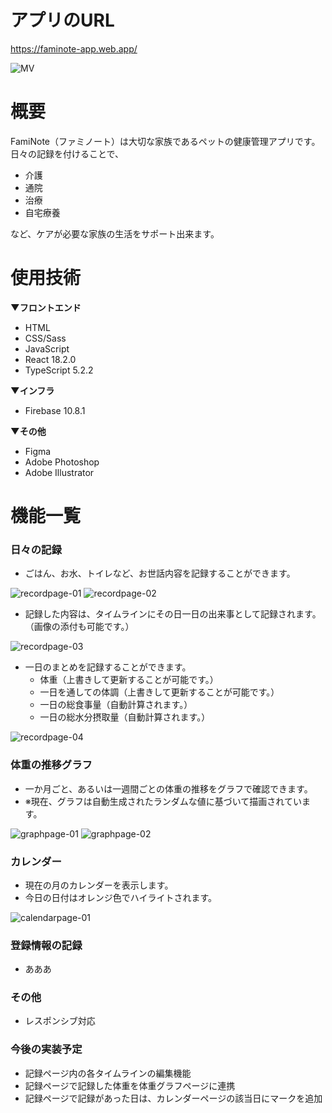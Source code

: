 # アプリのURL
https://faminote-app.web.app/


![MV](./github_img/fv_wide.png)

# 概要
FamiNote（ファミノート）は大切な家族であるペットの健康管理アプリです。  
日々の記録を付けることで、  
- 介護  
- 通院  
- 治療  
- 自宅療養

など、ケアが必要な家族の生活をサポート出来ます。

# 使用技術
**▼フロントエンド**
- HTML
- CSS/Sass
- JavaScript
- React 18.2.0
- TypeScript 5.2.2


**▼インフラ**
- Firebase 10.8.1


**▼その他**
- Figma
- Adobe Photoshop
- Adobe Illustrator


# 機能一覧
### 日々の記録
- ごはん、お水、トイレなど、お世話内容を記録することができます。

![recordpage-01](./github_img/recordpage-01.png)
![recordpage-02](./github_img/recordpage-02.png)


- 記録した内容は、タイムラインにその日一日の出来事として記録されます。（画像の添付も可能です。）

![recordpage-03](./github_img/recordpage-03.png)

- 一日のまとめを記録することができます。
  - 体重（上書きして更新することが可能です。）
  - 一日を通しての体調（上書きして更新することが可能です。）
  - 一日の総食事量（自動計算されます。）
  - 一日の総水分摂取量（自動計算されます。）

![recordpage-04](./github_img/recordpage-04.png)


### 体重の推移グラフ
- 一か月ごと、あるいは一週間ごとの体重の推移をグラフで確認できます。
- ※現在、グラフは自動生成されたランダムな値に基づいて描画されています。

![graphpage-01](./github_img/graphpage-01.png)
![graphpage-02](./github_img/graphpage-02.png)


### カレンダー
- 現在の月のカレンダーを表示します。
- 今日の日付はオレンジ色でハイライトされます。

![calendarpage-01](./github_img/calendarpage-01.png)

### 登録情報の記録
- あああ

### その他
- レスポンシブ対応

### 今後の実装予定
- 記録ページ内の各タイムラインの編集機能
- 記録ページで記録した体重を体重グラフページに連携
- 記録ページで記録があった日は、カレンダーページの該当日にマークを追加
